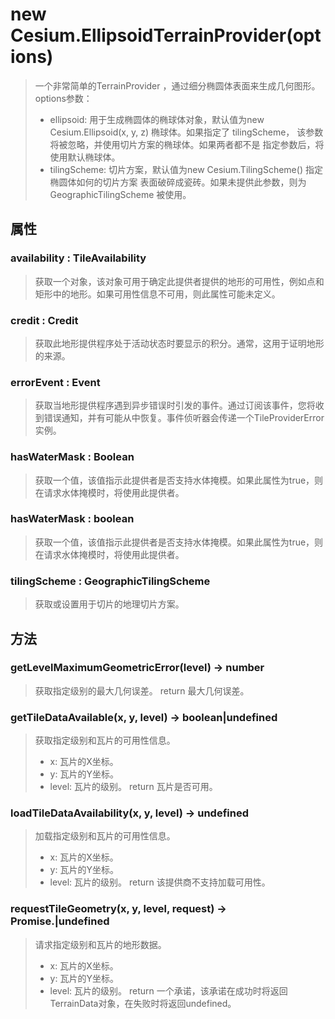 # new Cesium.EllipsoidTerrainProvider(options)
> 一个非常简单的TerrainProvider ，通过细分椭圆体表面来生成几何图形。
> options参数：
> - ellipsoid: 用于生成椭圆体的椭球体对象，默认值为new Cesium.Ellipsoid(x, y, z) 椭球体。如果指定了 tilingScheme， 该参数将被忽略，并使用切片方案的椭球体。如果两者都不是 指定参数后，将使用默认椭球体。
> - tilingScheme: 切片方案，默认值为new Cesium.TilingScheme() 指定椭圆体如何的切片方案 表面破碎成瓷砖。如果未提供此参数，则为GeographicTilingScheme 被使用。

## 属性

### availability : TileAvailability
> 获取一个对象，该对象可用于确定此提供者提供的地形的可用性，例如点和矩形中的地形。如果可用性信息不可用，则此属性可能未定义。

### credit : Credit
> 获取此地形提供程序处于活动状态时要显示的积分。通常，这用于证明地形的来源。

### errorEvent : Event
> 获取当地形提供程序遇到异步错误时引发的事件。通过订阅该事件，您将收到错误通知，并有可能从中恢复。事件侦听器会传递一个TileProviderError实例。

### hasWaterMask : Boolean
> 获取一个值，该值指示此提供者是否支持水体掩模。如果此属性为true，则在请求水体掩模时，将使用此提供者。

### hasWaterMask : boolean
> 获取一个值，该值指示此提供者是否支持水体掩模。如果此属性为true，则在请求水体掩模时，将使用此提供者。

### tilingScheme : GeographicTilingScheme
> 获取或设置用于切片的地理切片方案。

## 方法

### getLevelMaximumGeometricError(level) → number
> 获取指定级别的最大几何误差。
> return 最大几何误差。

### getTileDataAvailable(x, y, level) → boolean|undefined
> 获取指定级别和瓦片的可用性信息。
> - x: 瓦片的X坐标。
> - y: 瓦片的Y坐标。
> - level: 瓦片的级别。
> return 瓦片是否可用。

### loadTileDataAvailability(x, y, level) → undefined
> 加载指定级别和瓦片的可用性信息。
> - x: 瓦片的X坐标。
> - y: 瓦片的Y坐标。
> - level: 瓦片的级别。
> return 该提供商不支持加载可用性。

### requestTileGeometry(x, y, level, request) → Promise.<TerrainData>|undefined
> 请求指定级别和瓦片的地形数据。
> - x: 瓦片的X坐标。
> - y: 瓦片的Y坐标。
> - level: 瓦片的级别。
> return 一个承诺，该承诺在成功时将返回TerrainData对象，在失败时将返回undefined。